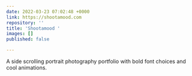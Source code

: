 ```yaml
---
date: 2022-03-23 07:02:48 +0000
link: https://shootamood.com
repository: ''
title: 'Shootamood '
images: []
published: false

---
```

A side scrolling portrait photography portfolio with bold font choices and cool animations.